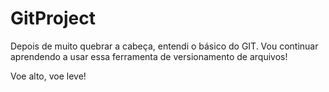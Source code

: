 # GitProject

Depois de muito quebrar a cabeça, entendi o básico do GIT. Vou continuar aprendendo a usar essa ferramenta de versionamento de arquivos!

Voe alto, voe leve!

